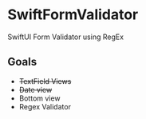 # SwiftFormValidator
SwiftUI Form Validator using RegEx

## Goals
* ~~TextField Views~~
* ~~Date view~~
* Bottom view
* Regex Validator
